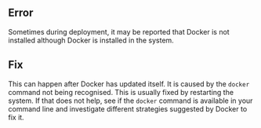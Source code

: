 ## Error

Sometimes during deployment, it may be reported that Docker is not installed although Docker is installed in the system.

## Fix

This can happen after Docker has updated itself. It is caused by the `docker` command not being recognised. This is usually fixed by restarting the system. If that does not help, see if the `docker` command is available in your command line and investigate different strategies suggested by Docker to fix it.

